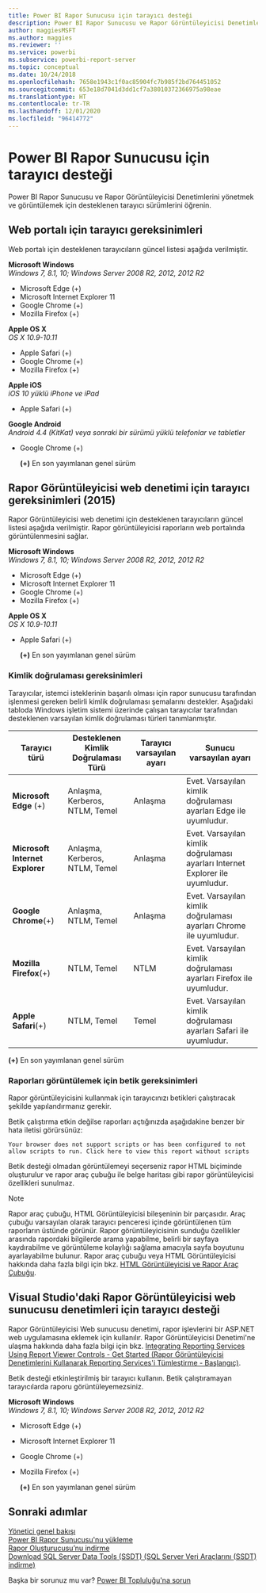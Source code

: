 ```yaml
---
title: Power BI Rapor Sunucusu için tarayıcı desteği
description: Power BI Rapor Sunucusu ve Rapor Görüntüleyicisi Denetimlerini yönetmek ve görüntülemek için desteklenen tarayıcı sürümlerini öğrenin.
author: maggiesMSFT
ms.author: maggies
ms.reviewer: ''
ms.service: powerbi
ms.subservice: powerbi-report-server
ms.topic: conceptual
ms.date: 10/24/2018
ms.openlocfilehash: 7658e1943c1f0ac85904fc7b985f2bd764451052
ms.sourcegitcommit: 653e18d7041d3dd1cf7a38010372366975a98eae
ms.translationtype: HT
ms.contentlocale: tr-TR
ms.lasthandoff: 12/01/2020
ms.locfileid: "96414772"
---
```

# <a name="browser-support-for-power-bi-report-server"></a>Power BI Rapor Sunucusu için tarayıcı desteği
Power BI Rapor Sunucusu ve Rapor Görüntüleyicisi Denetimlerini yönetmek ve görüntülemek için desteklenen tarayıcı sürümlerini öğrenin.

## <a name="browser-requirements-for-the-web-portal"></a>Web portalı için tarayıcı gereksinimleri
Web portalı için desteklenen tarayıcıların güncel listesi aşağıda verilmiştir.

**Microsoft Windows**  
*Windows 7, 8.1, 10; Windows Server 2008 R2, 2012, 2012 R2*

* Microsoft Edge (+)
* Microsoft Internet Explorer 11
* Google Chrome (+)
* Mozilla Firefox (+)

**Apple OS X**  
*OS X 10.9-10.11*

* Apple Safari (+)
* Google Chrome (+)
* Mozilla Firefox (+)

**Apple iOS**  
*iOS 10 yüklü iPhone ve iPad*

* Apple Safari (+)

**Google Android**  
*Android 4.4 (KitKat) veya sonraki bir sürümü yüklü telefonlar ve tabletler*

* Google Chrome (+)
  
  **(+)** En son yayımlanan genel sürüm

## <a name="browser-requirements-for-the-report-viewer-web-control-2015"></a>Rapor Görüntüleyicisi web denetimi için tarayıcı gereksinimleri (2015)
Rapor Görüntüleyicisi web denetimi için desteklenen tarayıcıların güncel listesi aşağıda verilmiştir. Rapor görüntüleyicisi raporların web portalında görüntülenmesini sağlar.

**Microsoft Windows**  
*Windows 7, 8.1, 10; Windows Server 2008 R2, 2012, 2012 R2*

* Microsoft Edge (+)
* Microsoft Internet Explorer 11
* Google Chrome (+)
* Mozilla Firefox (+)

**Apple OS X**  
*OS X 10.9-10.11*

* Apple Safari (+)
  
  **(+)** En son yayımlanan genel sürüm

### <a name="authentication-requirements"></a>Kimlik doğrulaması gereksinimleri
Tarayıcılar, istemci isteklerinin başarılı olması için rapor sunucusu tarafından işlenmesi gereken belirli kimlik doğrulaması şemalarını destekler. Aşağıdaki tabloda Windows işletim sistemi üzerinde çalışan tarayıcılar tarafından desteklenen varsayılan kimlik doğrulaması türleri tanımlanmıştır.

| **Tarayıcı türü** | **Desteklenen Kimlik Doğrulaması Türü** | **Tarayıcı varsayılan ayarı** | **Sunucu varsayılan ayarı** |
| --- | --- | --- | --- |
| **Microsoft Edge** (+) |Anlaşma, Kerberos, NTLM, Temel |Anlaşma |Evet. Varsayılan kimlik doğrulaması ayarları Edge ile uyumludur. |
| **Microsoft Internet Explorer** |Anlaşma, Kerberos, NTLM, Temel |Anlaşma |Evet. Varsayılan kimlik doğrulaması ayarları Internet Explorer ile uyumludur. |
| **Google Chrome**(+) |Anlaşma, NTLM, Temel |Anlaşma |Evet. Varsayılan kimlik doğrulaması ayarları Chrome ile uyumludur. |
| **Mozilla Firefox**(+) |NTLM, Temel |NTLM |Evet. Varsayılan kimlik doğrulaması ayarları Firefox ile uyumludur. |
| **Apple Safari**(+) |NTLM, Temel |Temel |Evet. Varsayılan kimlik doğrulaması ayarları Safari ile uyumludur. |

 **(+)** En son yayımlanan genel sürüm

### <a name="script-requirements-for-viewing-reports"></a>Raporları görüntülemek için betik gereksinimleri
Rapor görüntüleyicisini kullanmak için tarayıcınızı betikleri çalıştıracak şekilde yapılandırmanız gerekir.

Betik çalıştırma etkin değilse raporları açtığınızda aşağıdakine benzer bir hata iletisi görürsünüz:

```
Your browser does not support scripts or has been configured to not allow scripts to run. Click here to view this report without scripts
```

 Betik desteği olmadan görüntülemeyi seçerseniz rapor HTML biçiminde oluşturulur ve rapor araç çubuğu ile belge haritası gibi rapor görüntüleyicisi özellikleri sunulmaz.

> [!NOTE]
> Rapor araç çubuğu, HTML Görüntüleyicisi bileşeninin bir parçasıdır. Araç çubuğu varsayılan olarak tarayıcı penceresi içinde görüntülenen tüm raporların üstünde görünür. Rapor görüntüleyicisinin sunduğu özellikler arasında rapordaki bilgilerde arama yapabilme, belirli bir sayfaya kaydırabilme ve görüntüleme kolaylığı sağlama amacıyla sayfa boyutunu ayarlayabilme bulunur. Rapor araç çubuğu veya HTML Görüntüleyicisi hakkında daha fazla bilgi için bkz. [HTML Görüntüleyicisi ve Rapor Araç Çubuğu](/sql/reporting-services/html-viewer-and-the-report-toolbar).
> 
> 

## <a name="browser-support-for-report-viewer-web-server-controls-in-visual-studio"></a>Visual Studio'daki Rapor Görüntüleyicisi web sunucusu denetimleri için tarayıcı desteği
Rapor Görüntüleyicisi Web sunucusu denetimi, rapor işlevlerini bir ASP.NET web uygulamasına eklemek için kullanılır. Rapor Görüntüleyicisi Denetimi'ne ulaşma hakkında daha fazla bilgi için bkz. [Integrating Reporting Services Using Report Viewer Controls - Get Started (Rapor Görüntüleyicisi Denetimlerini Kullanarak Reporting Services'i Tümleştirme - Başlangıç)](/sql/reporting-services/application-integration/integrating-reporting-services-using-reportviewer-controls-get-started).

Betik desteği etkinleştirilmiş bir tarayıcı kullanın. Betik çalıştıramayan tarayıcılarda raporu görüntüleyemezsiniz.

**Microsoft Windows**  
*Windows 7, 8.1, 10; Windows Server 2008 R2, 2012, 2012 R2*

* Microsoft Edge (+)
* Microsoft Internet Explorer 11
* Google Chrome (+)
* Mozilla Firefox (+)
  
  **(+)** En son yayımlanan genel sürüm

## <a name="next-steps"></a>Sonraki adımlar
[Yönetici genel bakışı](admin-handbook-overview.md)  
[Power BI Rapor Sunucusu'nu yükleme](install-report-server.md)  
[Rapor Oluşturucusu’nu indirme](https://www.microsoft.com/download/details.aspx?id=53613)  
[Download SQL Server Data Tools (SSDT) (SQL Server Veri Araçlarını (SSDT) indirme)](/sql/ssdt/download-sql-server-data-tools-ssdt)

Başka bir sorunuz mu var? [Power BI Topluluğu'na sorun](https://community.powerbi.com/)